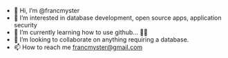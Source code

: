 - 👋 Hi, I’m @francmyster
- 👀 I’m interested in database development, open source apps, application security
- 🌱 I’m currently learning how to use github... 🤦🏾
- 💞️ I’m looking to collaborate on anything requiring a database.
- 📫 How to reach me francmyster@gmail.com

<!---
francmyster/francmyster is a ✨ special ✨ repository because its `README.md` (this file) appears on your GitHub profile.
You can click the Preview link to take a look at your changes.
--->
